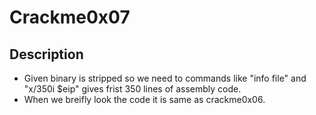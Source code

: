 # Crackme0x07
## Description

- Given binary is stripped so we need to commands like "info file" and "x/350i $eip" gives frist 350 lines of assembly code.
- When we breifly look the code it is same as crackme0x06.

